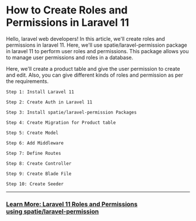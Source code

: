 # How to Create Roles and Permissions in Laravel 11

Hello, laravel web developers! In this article, we'll create roles and permissions in laravel 11. Here, we'll use spatie/laravel-permission package in laravel 11 to perform user roles and permissions. This package allows you to manage user permissions and roles in a database.

Here, we'll create a product table and give the user permission to create and edit. Also, you can give different kinds of roles and permission as per the requirements.

```
Step 1: Install Laravel 11

Step 2: Create Auth in Laravel 11

Step 3: Install spatie/laravel-permission Packages

Step 4: Create Migration for Product table

Step 5: Create Model

Step 6: Add Middleware

Step 7: Define Routes

Step 8: Create Controller

Step 9: Create Blade File

Step 10: Create Seeder
```

---

### **[Learn More: Laravel 11 Roles and Permissions using spatie/laravel-permission](https://techsolutionstuff.com/post/how-to-create-roles-and-permissions-in-laravel-11)**

